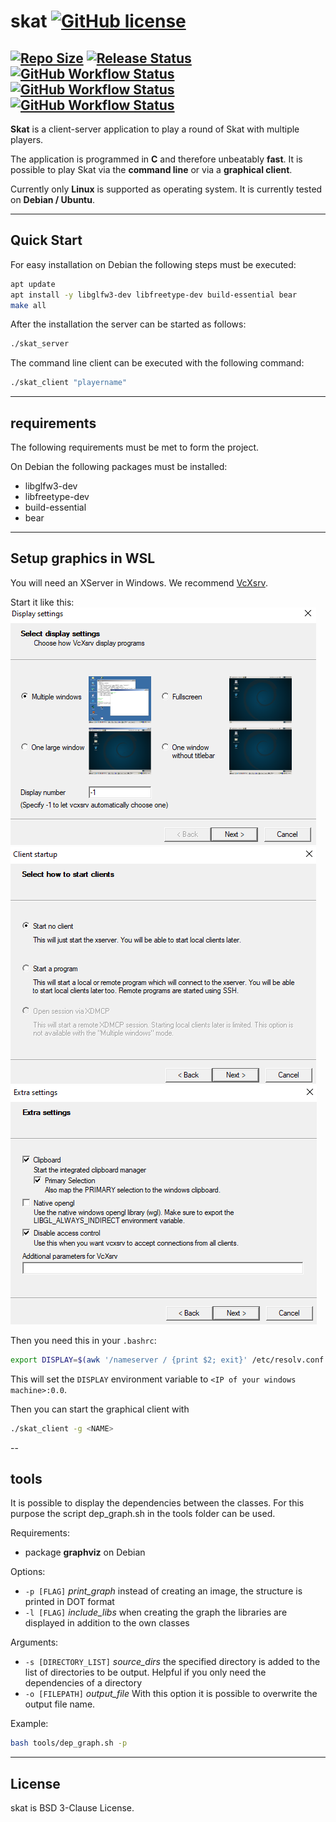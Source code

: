 # skat [![GitHub license](https://img.shields.io/github/license/Dichloromethane/skat)](https://github.com/Dichloromethane/skat/blob/master/LICENSE)

[![Repo Size](https://img.shields.io/github/repo-size/Dichloromethane/skat.svg)](https://github.com/Dichloromethane/skat)
[![Release Status](https://img.shields.io/badge/status-alpha-orange)](https://github.com/Dichloromethane/skat)
[![GitHub Workflow Status](https://img.shields.io/github/workflow/status/Dichloromethane/skat/build?label=build)](https://github.com/Dichloromethane/skat/actions?query=workflow%3Abuild)
[![GitHub Workflow Status](https://img.shields.io/github/workflow/status/Dichloromethane/skat/shellcheck?label=shellcheck)](https://github.com/Dichloromethane/skat/actions?query=workflow%3Ashellcheck)
[![GitHub Workflow Status](https://img.shields.io/github/workflow/status/Dichloromethane/skat/markdownlint?label=markdownlint)](https://github.com/Dichloromethane/skat/actions?query=workflow%3Amarkdownlint)
---

**Skat** is a client-server application to play a round of Skat with multiple players.

The application is programmed in **C** and therefore unbeatably **fast**. It is possible to play Skat via the **command line** or via a **graphical client**.

Currently only **Linux** is supported as operating system. It is currently tested on **Debian / Ubuntu**.

---

## Quick Start

For easy installation on Debian the following steps must be executed:

```sh
apt update
apt install -y libglfw3-dev libfreetype-dev build-essential bear
make all
```

After the installation the server can be started as follows:

```sh
./skat_server
```

The command line client can be executed with the following command:

```sh
./skat_client "playername"
```

---

## requirements

The following requirements must be met to form the project.

On Debian the following packages must be installed:

- libglfw3-dev
- libfreetype-dev
- build-essential
- bear

---

## Setup graphics in WSL

You will need an XServer in Windows. We recommend [VcXsrv](https://sourceforge.net/projects/vcxsrv/).

Start it like this:
![Step 1](doc/vcxsrv_1.png)
![Step 2](doc/vcxsrv_2.png)
![Step 3](doc/vcxsrv_3.png)

Then you need this in your `.bashrc`:
```sh
export DISPLAY=$(awk '/nameserver / {print $2; exit}' /etc/resolv.conf 2>/dev/null):0.0
```
This will set the `DISPLAY` environment variable to `<IP of your windows machine>:0.0`.

Then you can start the graphical client with 
```sh
./skat_client -g <NAME>
```


--

## tools

It is possible to display the dependencies between the classes.
For this purpose the script dep_graph.sh in the tools folder can be used.

Requirements:

- package **graphviz** on Debian

Options:

- `-p [FLAG]` _print_graph_ instead of creating an image, the structure is printed in DOT format
- `-l [FLAG]` _include_libs_ when creating the graph the libraries are displayed in addition to the own classes

Arguments:

- `-s [DIRECTORY_LIST]` _source_dirs_ the specified directory is added to the list of directories to be output. Helpful if you only need the dependencies of a directory
- `-o [FILEPATH]` _output_file_ With this option it is possible to overwrite the output file name.

Example:

```sh
bash tools/dep_graph.sh -p
```

---

## License

skat is BSD 3-Clause License.
